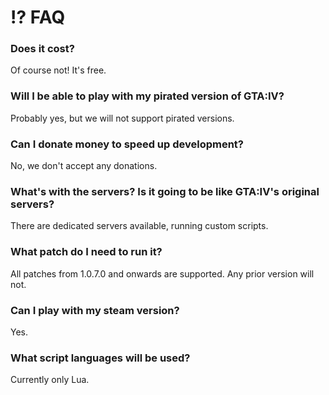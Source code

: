 ﻿# ⁉️ FAQ

### Does it cost?

Of course not! It's free.

### Will I be able to play with my pirated version of GTA:IV?

Probably yes, but we will not support pirated versions.

### Can I donate money to speed up development?

No, we don't accept any donations.

### What's with the servers? Is it going to be like GTA:IV's original servers?

There are dedicated servers available, running custom scripts.

### What patch do I need to run it?

All patches from 1.0.7.0 and onwards are supported. Any prior version will not.

### Can I play with my steam version?

Yes.

### What script languages will be used?

Currently only Lua.